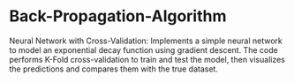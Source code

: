 # Back-Propagation-Algorithm
Neural Network with Cross-Validation: Implements a simple neural network to model an exponential decay function using gradient descent. The code performs K-Fold cross-validation to train and test the model, then visualizes the predictions and compares them with the true dataset.
